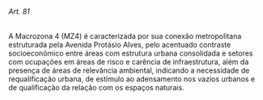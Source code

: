 
###### Art. 81
A Macrozona 4 (MZ4) é caracterizada por sua conexão metropolitana estruturada pela Avenida Protásio Alves, pelo acentuado contraste socioeconômico entre áreas com estrutura urbana consolidada e setores com ocupações em áreas de risco e carência de infraestrutura, além da presença de áreas de relevância ambiental, indicando a necessidade de requalificação urbana, de estímulo ao adensamento nos vazios urbanos e de qualificação da relação com os espaços naturais.
